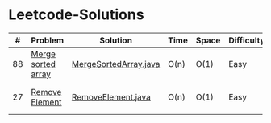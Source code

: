 # Leetcode-Solutions


| #  | Problem                                                                 | Solution                                                  | Time | Space | Difficulty | Collection        | Note |
|----|-------------------------------------------------------------------------|-----------------------------------------------------------|------|-------|------------|-------------------|------|
| 88 | [Merge sorted array](https://leetcode.com/problems/merge-sorted-array/) | [MergeSortedArray.java](java/array/MergeSortedArray.java) | O(n) | O(1)  | Easy       | Top Interview 150 |
| 27 | [Remove Element](https://leetcode.com/problems/remove-element/)         | [RemoveElement.java](java/array/RemoveElement.java)       | O(n) | O(1)  | Easy       | Top Interview 150 |